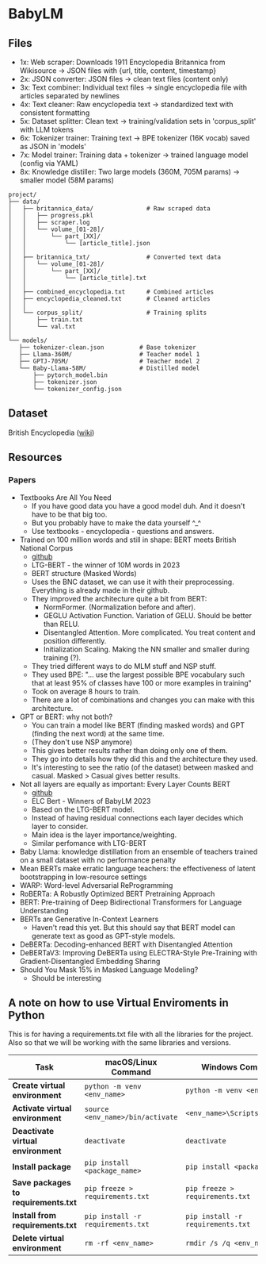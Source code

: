 # BabyLM

## Files

- 1x: Web scraper: Downloads 1911 Encyclopedia Britannica from Wikisource → JSON files with {url, title, content, timestamp}
- 2x: JSON converter: JSON files → clean text files (content only)
- 3x: Text combiner: Individual text files → single encyclopedia file with articles separated by newlines
- 4x: Text cleaner: Raw encyclopedia text → standardized text with consistent formatting
- 5x: Dataset splitter: Clean text → training/validation sets in 'corpus_split' with LLM tokens
- 6x: Tokenizer trainer: Training text → BPE tokenizer (16K vocab) saved as JSON in 'models'
- 7x: Model trainer: Training data + tokenizer → trained language model (config via YAML)
- 8x: Knowledge distiller: Two large models (360M, 705M params) → smaller model (58M params)


```
project/
├── data/
│   ├── britannica_data/               # Raw scraped data
│   │   ├── progress.pkl
│   │   ├── scraper.log  
│   │   └── volume_[01-28]/
│   │       └── part_[XX]/
│   │           └── [article_title].json
│   │
│   ├── britannica_txt/                # Converted text data 
│   │   └── volume_[01-28]/
│   │       └── part_[XX]/
│   │           └── [article_title].txt
│   │
│   ├── combined_encyclopedia.txt      # Combined articles
│   ├── encyclopedia_cleaned.txt       # Cleaned articles
│   │
│   └── corpus_split/                  # Training splits
│       ├── train.txt
│       └── val.txt
│
└── models/
   ├── tokenizer-clean.json          # Base tokenizer
   ├── Llama-360M/                   # Teacher model 1 
   ├── GPTJ-705M/                    # Teacher model 2
   └── Baby-Llama-58M/               # Distilled model
       ├── pytorch_model.bin
       ├── tokenizer.json
       └── tokenizer_config.json
```


## Dataset 

British Encyclopedia ([wiki](https://en.wikisource.org/wiki/1911_Encyclop%C3%A6dia_Britannica))

## Resources

### Papers

- Textbooks Are All You Need
    - If you have good data you have a good model duh. And it doesn't have to be that big too.
    - But you probably have to make the data yourself ^_^
    - Use textbooks - encyclopedia - questions and answers.
- Trained on 100 million words and still in shape: BERT meets British National Corpus
    - [github](https://github.com/ltgoslo/ltg-bert)
    - LTG-BERT - the winner of 10M words in 2023
    - BERT structure (Masked Words)
    - Uses the BNC dataset, we can use it with their preprocessing. Everything is already made in their github.
    - They improved the architecture quite a bit from BERT:
        - NormFormer. (Normalization before and after).
        - GEGLU Activation Function. Variation of GELU. Should be better than RELU.
        - Disentangled Attention. More complicated. You treat content and position differently. 
        - Initialization Scaling. Making the NN smaller and smaller during training (?).
    - They tried different ways to do MLM stuff and NSP stuff.
    - They used BPE: "... use the largest possible BPE vocabulary such that at least 95% of classes have 100 or more examples in training"
    - Took on average 8 hours to train.
    - There are a lot of combinations and changes you can make with this architecture.
- GPT or BERT: why not both?
    - You can train a model like BERT (finding masked words) and GPT (finding the next word) at the same time.
    - (They don't use NSP anymore) 
    - This gives better results rather than doing only one of them.
    - They go into details how they did this and the architecture they used.
    - It's interesting to see the ratio (of the dataset) between masked and casual. Masked > Casual gives better results.
- Not all layers are equally as important: Every Layer Counts BERT
    - [github](https://github.com/ltgoslo/elc-bert)
    - ELC Bert - Winners of BabyLM 2023
    - Based on the LTG-BERT model.
    - Instead of having residual connections each layer decides which layer to consider.
    - Main idea is the layer importance/weighting.
    - Similar perfomance with LTG-BERT
- Baby Llama: knowledge distillation from an ensemble of teachers trained on a small dataset with no performance penalty
- Mean BERTs make erratic language teachers: the effectiveness of latent bootstrapping in low-resource settings
- WARP: Word-level Adversarial ReProgramming
- RoBERTa: A Robustly Optimized BERT Pretraining Approach
- BERT: Pre-training of Deep Bidirectional Transformers for Language Understanding
- BERTs are Generative In-Context Learners
    - Haven't read this yet. But this should say that BERT model can generate text as good as GPT-style models.
- DeBERTa: Decoding-enhanced BERT with Disentangled Attention
- DeBERTaV3: Improving DeBERTa using ELECTRA-Style Pre-Training with Gradient-Disentangled Embedding Sharing
- Should You Mask 15% in Masked Language Modeling?
    - Should be interesting

## A note on how to use Virtual Enviroments in Python

This is for having a requirements.txt file with all the libraries for the project. Also so that we will be working with the same libraries and versions.

| Task                                  | macOS/Linux Command                       | Windows Command                  |
|---------------------------------------|-------------------------------------------|----------------------------------|
| **Create virtual environment**        | `python -m venv <env_name>`               | `python -m venv <env_name>`      |
| **Activate virtual environment**      | `source <env_name>/bin/activate`          | `<env_name>\Scripts\activate`    |
| **Deactivate virtual environment**    | `deactivate`                              | `deactivate`                     |
| **Install package**                   | `pip install <package_name>`              | `pip install <package_name>`     |
| **Save packages to requirements.txt** | `pip freeze > requirements.txt`           | `pip freeze > requirements.txt`  |
| **Install from requirements.txt**     | `pip install -r requirements.txt`         | `pip install -r requirements.txt`|
| **Delete virtual environment**        | `rm -rf <env_name>`                       | `rmdir /s /q <env_name>`         |

